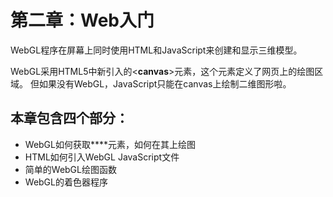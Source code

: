 # 第二章：Web入门
WebGL程序在屏幕上同时使用HTML和JavaScript来创建和显示三维模型。

WebGL采用HTML5中新引入的&lt;**canvas**&gt;元素，这个元素定义了网页上的绘图区域。
但如果没有WebGL，JavaScript只能在canvas上绘制二维图形啦。

## 本章包含四个部分：
* WebGL如何获取**<canvas>**元素，如何在其上绘图
* HTML如何引入WebGL JavaScript文件
* 简单的WebGL绘图函数
* WebGL的着色器程序
